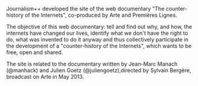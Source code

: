 Journalism++ developed the site of the web documentary "The counter-history of the Internets", co-produced by Arte and Premières Lignes.

The objective of this web documentary: tell and find out why, and how, the internets have changed our lives, identify what we don't have the right to do, what was invented to do it anyway and thus collectively participate in the development of a "counter-history of the Internets", which wants to be free, open and shared.


The site is related to the documentary written by Jean-Marc Manach (@manhack) and Julien Goetz (@juliengoetz),directed by Sylvain Bergère, broadcast on Arte in May 2013.